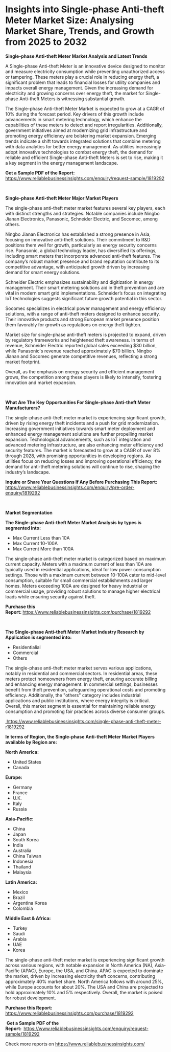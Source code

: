 <p><h1>Insights into Single-phase Anti-theft Meter Market Size: Analysing Market Share, Trends, and Growth from 2025 to 2032</h1></p><p><strong>Single-phase Anti-theft Meter Market Analysis and Latest Trends</strong></p>
<p><p>A Single-phase Anti-theft Meter is an innovative device designed to monitor and measure electricity consumption while preventing unauthorized access or tampering. These meters play a crucial role in reducing energy theft, a significant problem that leads to financial losses for utility companies and impacts overall energy management. Given the increasing demand for electricity and growing concerns over energy theft, the market for Single-phase Anti-theft Meters is witnessing substantial growth.</p><p>The Single-phase Anti-theft Meter Market is expected to grow at a CAGR of 10% during the forecast period. Key drivers of this growth include advancements in smart metering technology, which enhance the capabilities of these meters to detect and report irregularities. Additionally, government initiatives aimed at modernizing grid infrastructure and promoting energy efficiency are bolstering market expansion. Emerging trends indicate a shift towards integrated solutions that combine metering with data analytics for better energy management. As utilities increasingly adopt innovative technologies to combat energy theft, the demand for reliable and efficient Single-phase Anti-theft Meters is set to rise, making it a key segment in the energy management landscape.</p></p>
<p><strong>Get a Sample PDF of the Report:&nbsp;</strong> <a href="https://www.reliablebusinessinsights.com/enquiry/request-sample/1819292?utm_campaign=2209&utm_medium=2&utm_source=Github&utm_content=ia&utm_term=14022025&utm_id=single-phase-anti-theft-meter">https://www.reliablebusinessinsights.com/enquiry/request-sample/1819292</a></p>
<p>&nbsp;</p>
<p><strong>Single-phase Anti-theft Meter Major Market Players</strong></p>
<p><p>The single-phase anti-theft meter market features several key players, each with distinct strengths and strategies. Notable companies include Ningbo Jianan Electronics, Panasonic, Schneider Electric, and Socomec, among others. </p><p>Ningbo Jianan Electronics has established a strong presence in Asia, focusing on innovative anti-theft solutions. Their commitment to R&D positions them well for growth, particularly as energy security concerns rise. Panasonic, a global technology leader, has diversified its offerings, including smart meters that incorporate advanced anti-theft features. The company’s robust market presence and brand reputation contribute to its competitive advantage, with anticipated growth driven by increasing demand for smart energy solutions.</p><p>Schneider Electric emphasizes sustainability and digitization in energy management. Their smart metering solutions aid in theft prevention and are vital in modern smart grid implementations. Schneider’s focus on integrating IoT technologies suggests significant future growth potential in this sector.</p><p>Socomec specializes in electrical power management and energy efficiency solutions, with a range of anti-theft meters designed to enhance security. Their innovative products and strong European market presence position them favorably for growth as regulations on energy theft tighten.</p><p>Market size for single-phase anti-theft meters is projected to expand, driven by regulatory frameworks and heightened theft awareness. In terms of revenue, Schneider Electric reported global sales exceeding $30 billion, while Panasonic's revenue reached approximately $70 billion. Ningbo Jianan and Socomec generate competitive revenues, reflecting a strong market footprint.</p><p>Overall, as the emphasis on energy security and efficient management grows, the competition among these players is likely to intensify, fostering innovation and market expansion.</p></p>
<p>&nbsp;</p>
<p><strong>What Are The Key Opportunities For Single-phase Anti-theft Meter Manufacturers?</strong></p>
<p><p>The single-phase anti-theft meter market is experiencing significant growth, driven by rising energy theft incidents and a push for grid modernization. Increasing government initiatives towards smart meter deployment and enhanced energy management solutions are further propelling market expansion. Technological advancements, such as IoT integration and advanced metering infrastructure, are also enhancing meter efficiency and security features. The market is forecasted to grow at a CAGR of over 8% through 2028, with promising opportunities in developing regions. As utilities focus on reducing losses and improving operational efficiency, the demand for anti-theft metering solutions will continue to rise, shaping the industry’s landscape.</p></p>
<p><strong>Inquire or Share Your Questions If Any Before Purchasing This Report:</strong> <a href="https://www.reliablebusinessinsights.com/enquiry/pre-order-enquiry/1819292?utm_campaign=2209&utm_medium=2&utm_source=Github&utm_content=ia&utm_term=14022025&utm_id=single-phase-anti-theft-meter">https://www.reliablebusinessinsights.com/enquiry/pre-order-enquiry/1819292</a></p>
<p>&nbsp;</p>
<p><strong>Market Segmentation</strong></p>
<p><strong>The Single-phase Anti-theft Meter Market Analysis by types is segmented into:</strong></p>
<p><ul><li>Max Current Less than 10A</li><li>Max Current 10-100A</li><li>Max Current More than 100A</li></ul></p>
<p><p>The single-phase anti-theft meter market is categorized based on maximum current capacity. Meters with a maximum current of less than 10A are typically used in residential applications, ideal for low power consumption settings. Those with a maximum current between 10-100A cater to mid-level consumption, suitable for small commercial establishments and larger homes. Meters exceeding 100A are designed for heavy industrial or commercial usage, providing robust solutions to manage higher electrical loads while ensuring security against theft.</p></p>
<p><strong>Purchase this Report:&nbsp;</strong><a href="https://www.reliablebusinessinsights.com/purchase/1819292?utm_campaign=2209&utm_medium=2&utm_source=Github&utm_content=ia&utm_term=14022025&utm_id=single-phase-anti-theft-meter">https://www.reliablebusinessinsights.com/purchase/1819292</a></p>
<p>&nbsp;</p>
<p><strong>The Single-phase Anti-theft Meter Market Industry Research by Application is segmented into:</strong></p>
<p><ul><li>Residentialial</li><li>Commercial</li><li>Others</li></ul></p>
<p><p>The single-phase anti-theft meter market serves various applications, notably in residential and commercial sectors. In residential areas, these meters protect homeowners from energy theft, ensuring accurate billing and enhancing energy management. In commercial settings, businesses benefit from theft prevention, safeguarding operational costs and promoting efficiency. Additionally, the "others" category includes industrial applications and public institutions, where energy integrity is critical. Overall, this market segment is essential for maintaining reliable energy consumption and promoting fair practices across diverse consumer groups.</p></p>
<p><a href="https://www.reliablebusinessinsights.com/single-phase-anti-theft-meter-r1819292?utm_campaign=2209&utm_medium=2&utm_source=Github&utm_content=ia&utm_term=14022025&utm_id=single-phase-anti-theft-meter">&nbsp;https://www.reliablebusinessinsights.com/single-phase-anti-theft-meter-r1819292</a></p>
<p><strong>In terms of Region, the Single-phase Anti-theft Meter Market Players available by Region are:</strong></p>
<p>
    <p> <strong> North America: </strong>
        <ul>
            <li>United States</li>
            <li>Canada</li>
        </ul>
        </p> 
    <p> <strong> Europe: </strong>
        <ul>
            <li>Germany</li>
            <li>France</li>
            <li>U.K.</li>
            <li>Italy</li>
            <li>Russia</li>
        </ul>
        </p> 
    <p> <strong> Asia-Pacific: </strong>
        <ul>
            <li>China</li>
            <li>Japan</li>
            <li>South Korea</li>
            <li>India</li>
            <li>Australia</li>
            <li>China Taiwan</li>
            <li>Indonesia</li>
            <li>Thailand</li>
            <li>Malaysia</li>
        </ul>
        </p> 
    <p> <strong> Latin America: </strong>
        <ul>
            <li>Mexico</li>
            <li>Brazil</li>
            <li>Argentina Korea</li>
            <li>Colombia</li>
        </ul>
        </p> 
    <p> <strong> Middle East & Africa: </strong>
        <ul>
            <li>Turkey</li>
            <li>Saudi</li>
            <li>Arabia</li>
            <li>UAE</li>
            <li>Korea</li>
        </ul>
    </p>
    </p>
<p><p>The single-phase anti-theft meter market is experiencing significant growth across various regions, with notable expansion in North America (NA), Asia-Pacific (APAC), Europe, the USA, and China. APAC is expected to dominate the market, driven by increasing electricity theft concerns, contributing approximately 40% market share. North America follows with around 25%, while Europe accounts for about 20%. The USA and China are projected to hold approximately 10% and 5% respectively. Overall, the market is poised for robust development.</p></p>
<p><strong>Purchase this Report: </strong><a href="https://www.reliablebusinessinsights.com/purchase/1819292?utm_campaign=2209&utm_medium=2&utm_source=Github&utm_content=ia&utm_term=14022025&utm_id=single-phase-anti-theft-meter">https://www.reliablebusinessinsights.com/purchase/1819292</a></p>
<p>&nbsp;<strong>Get a Sample PDF of the Report:&nbsp;&nbsp;</strong><a href="https://www.reliablebusinessinsights.com/enquiry/request-sample/1819292?utm_campaign=2209&utm_medium=2&utm_source=Github&utm_content=ia&utm_term=14022025&utm_id=single-phase-anti-theft-meter">https://www.reliablebusinessinsights.com/enquiry/request-sample/1819292</a></p>
<p><strong></strong></p>
<p>Check more reports on <a href="https://www.reliablebusinessinsights.com/?utm_campaign=2209&utm_medium=2&utm_source=Github&utm_content=ia&utm_term=14022025&utm_id=single-phase-anti-theft-meter">https://www.reliablebusinessinsights.com/</a></p>